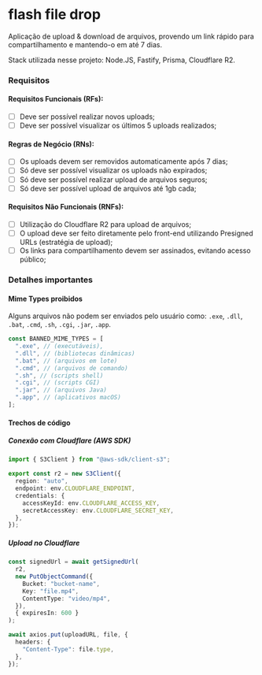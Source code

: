 # flash file drop

Aplicação de upload & download de arquivos, provendo um link rápido para compartilhamento e mantendo-o em até 7 dias.

Stack utilizada nesse projeto: Node.JS, Fastify, Prisma, Cloudflare R2.

### Requisitos

#### Requisitos Funcionais (RFs):

- [ ] Deve ser possível realizar novos uploads;
- [ ] Deve ser possível visualizar os últimos 5 uploads realizados;

#### Regras de Negócio (RNs):

- [ ] Os uploads devem ser removidos automaticamente após 7 dias;
- [ ] Só deve ser possível visualizar os uploads não expirados;
- [ ] Só deve ser possível realizar upload de arquivos seguros;
- [ ] Só deve ser possível upload de arquivos até 1gb cada;

#### Requisitos Não Funcionais (RNFs):

- [ ] Utilização do Cloudflare R2 para upload de arquivos;
- [ ] O upload deve ser feito diretamente pelo front-end utilizando Presigned URLs (estratégia de upload);
- [ ] Os links para compartilhamento devem ser assinados, evitando acesso público;

### Detalhes importantes

#### Mime Types proibidos

Alguns arquivos não podem ser enviados pelo usuário como: `.exe`, `.dll`, `.bat`, `.cmd`, `.sh`, `.cgi`, `.jar`, `.app`.

```ts
const BANNED_MIME_TYPES = [
  ".exe", // (executáveis),
  ".dll", // (bibliotecas dinâmicas)
  ".bat", // (arquivos em lote)
  ".cmd", // (arquivos de comando)
  ".sh", // (scripts shell)
  ".cgi", // (scripts CGI)
  ".jar", // (arquivos Java)
  ".app", // (aplicativos macOS)
];
```

#### Trechos de código

##### Conexão com Cloudflare (AWS SDK)

```ts
import { S3Client } from "@aws-sdk/client-s3";

export const r2 = new S3Client({
  region: "auto",
  endpoint: env.CLOUDFLARE_ENDPOINT,
  credentials: {
    accessKeyId: env.CLOUDFLARE_ACCESS_KEY,
    secretAccessKey: env.CLOUDFLARE_SECRET_KEY,
  },
});
```

##### Upload no Cloudflare

```ts
const signedUrl = await getSignedUrl(
  r2,
  new PutObjectCommand({
    Bucket: "bucket-name",
    Key: "file.mp4",
    ContentType: "video/mp4",
  }),
  { expiresIn: 600 }
);
```

```ts
await axios.put(uploadURL, file, {
  headers: {
    "Content-Type": file.type,
  },
});
```
